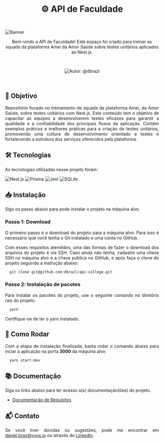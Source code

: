<h1 align="center">⚙️ API de Faculdade</h1>
<br>

![Banner](https://github-dbrazl.s3.us-east-1.amazonaws.com/api-college/banner.svg?v=1.0.0)

<p align="center">
  Bem-vindo a API de Faculdade! Este espaço foi criado para treinar as squads da plataforma Amei da Amor Saúde sobre testes unitários aplicados ao Nest.js.
</p>

<br>
<p align="center">
  <img src="https://img.shields.io/badge/autor-@dbrazl-FB8C00?style=flat" alt="Autor: @dbrazl">
</p>
<br>

## 🎯 Objetivo

<p align="justify">
  Repositório focado no treinamento de squads da plataforma Amei, da Amor Saúde, sobre testes unitários com Nest.js. Este conteúdo tem o objetivo de capacitar as equipes a desenvolverem testes eficazes para garantir a qualidade e a confiabilidade dos principais fluxos da aplicação. Contém exemplos práticos e melhores práticas para a criação de testes unitários, promovendo uma cultura de desenvolvimento orientado a testes e fortalecendo a estrutura dos serviços oferecidos pela plataforma.
</p>

## 🛠 Tecnologias

<p align="justify">
  As tecnologias utilizadas nesse projeto foram:
</p>

![Nest.js](https://img.shields.io/badge/Nest.js-333333?style=flat&logo=nestjs&logoColor=E0234E)
![Prisma](https://img.shields.io/badge/Prisma-333333?style=flat&logo=prisma)
![Jest](https://img.shields.io/badge/Jest-333333?style=flat&logo=jest&logoColor=C8431B)
![SQLite](https://img.shields.io/badge/SQLite-333333?style=flat&logo=sqlite&logoColor=107BC4)

## 📥 Instalação

Sigo os passo abaixo para pode instalar o projeto na máquina alvo.

### Passo 1: Download

<p align="justify">
  O primeiro passo é o download do projeto para a máquina alvo. Para isso é necessário que você tenha o Git instalado e uma conta no GitHub.
</p>
<p align="justify">
  Com esses requisitos atendidos, uma das formas de fazer o download dos arquivos do projeto é via SSH. Caso ainda não tenha, cadastre uma chave SSH na máquina alvo e a chave pública no GitHub, e após faça o clone do projeto seguindo a instrução abaixo:
</p>

```bash
  git clone git@github.com:dbrazl/api-college.git
```

### Passo 2: Instalação de pacotes

<p align="justify">
  Para instalar os pacotes do projeto, use o seguinte comando no diretório raiz do projeto:
</p>

```bash
  yarn
```

<p align="justify">
  Certifique-se de ter o yarn instalado.
</p>

## 🚀 Como Rodar

<p align="justify">
  Com a etapa de instalação finalizada, basta rodar o comando abaixo para inciar a aplicação na porta <strong>3000</strong> da máquina alvo:
</p>

```bash
  yarn start:dev
```

## 📚 Documentação

<p align="justify">
  Siga os links abaixo para ter acesso a(s) documentação(ões) do projeto.
</p>

- [Documentação de Requisitos](./docs/REQUIREMENTS_DOCUMENT.md)

## 📬 Contato

<p align="justify">
  Se você tiver dúvidas ou sugestões, pode me encontrar em <a href="mailto:daniel.braz@vyox.io">daniel.braz@vyox.io</a> ou através do <a href="https://www.linkedin.com/in/dbrazl/">LinkedIn</a>.
</p>

